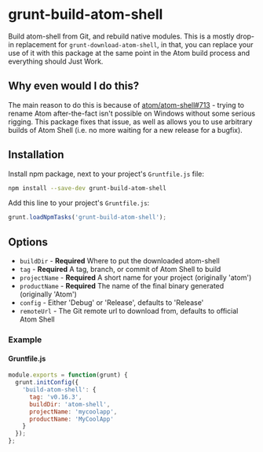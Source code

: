 # grunt-build-atom-shell

Build atom-shell from Git, and rebuild native modules. This is a mostly drop-in replacement for `grunt-download-atom-shell`, in that, you can replace your use of it with this package at the same point in the Atom build process and everything should Just Work.

## Why even would I do this?

The main reason to do this is because of [atom/atom-shell#713](https://github.com/atom/atom-shell/issues/713) - trying to rename Atom after-the-fact isn't possible on Windows without some serious rigging. This package fixes that issue, as well as allows you to use arbitrary builds of Atom Shell (i.e. no more waiting for a new release for a bugfix). 

## Installation

Install npm package, next to your project's `Gruntfile.js` file:

```sh
npm install --save-dev grunt-build-atom-shell
```

Add this line to your project's `Gruntfile.js`:

```js
grunt.loadNpmTasks('grunt-build-atom-shell');
```

## Options

* `buildDir` - **Required** Where to put the downloaded atom-shell
* `tag` - **Required** A tag, branch, or commit of Atom Shell to build
* `projectName` - **Required** A short name for your project (originally 'atom')
* `productName` - **Required** The name of the final binary generated (originally 'Atom')
* `config` - Either 'Debug' or 'Release', defaults to 'Release'
* `remoteUrl` - The Git remote url to download from, defaults to official Atom Shell

### Example

#### Gruntfile.js

```js
module.exports = function(grunt) {
  grunt.initConfig({
    'build-atom-shell': {
      tag: 'v0.16.3',
      buildDir: 'atom-shell',
      projectName: 'mycoolapp',
      productName: 'MyCoolApp'
    }
  });
};
```
